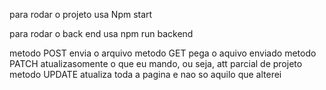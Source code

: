 para rodar o projeto usa Npm start

para rodar o back end usa npm run backend


metodo POST envia o arquivo 
metodo GET pega o aquivo enviado
metodo PATCH atualizasomente o que eu mando, ou seja, att parcial de projeto
metodo UPDATE atualiza toda a pagina e nao so aquilo que alterei
